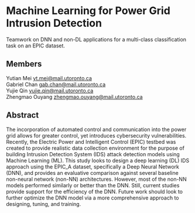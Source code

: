 # Machine Learning for Power Grid Intrusion Detection
Teamwork on DNN and non-DL applications for a multi-class classification task on an EPIC dataset.

## Members
Yutian Mei yt.mei@mail.utoronto.ca  
Gabriel Chan gab.chan@mail.utoronto.ca  
Yujie Qin yujie.qin@mail.utoronto.ca  
Zhengmao Ouyang zhengmao.ouyang@mail.utoronto.ca

## Abstract
The incorporation of automated control and communication into the power grid
allows for greater control, yet introduces cybersecurity vulnerabilities. Recently,
the Electric Power and Intelligent Control (EPIC) testbed was created to provide
realistic data collection environment for the purpose of building Intrusion Detection
System (IDS) attack detection models using Machine Learning (ML). This study
looks to design a deep learning (DL) IDS approach using the EPIC_A dataset,
specifically a Deep Neural Network (DNN), and provides an evaluative comparison
against several baseline non-neural network (non-NN) architectures. However,
most of the non-NN models performed similarly or better than the DNN. Still,
current studies provide support for the efficiency of the DNN. Future work should
look to further optimize the DNN model via a more comprehensive approach to
designing, tuning, and training.
